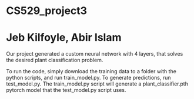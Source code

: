 # CS529_project3
# Jeb Kilfoyle, Abir Islam

Our project generated a custom neural network with 4 layers, that solves the desired plant classification problem.

To run the code, simply download the training data to a folder with the python scripts, and run train_model.py. To generate predictions, run test_model.py.
The train_model.py script will generate a plant_classifier.pth pytorch model that the test_model.py script uses.
